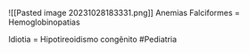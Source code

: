 ![[Pasted image 20231028183331.png]]
Anemias Falciformes = Hemoglobinopatias 

Idiotia = Hipotireoidismo congênito 
#Pediatria 

